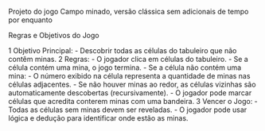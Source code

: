 Projeto do jogo Campo minado, versão clássica sem adicionais de tempo por enquanto

Regras e Objetivos do Jogo

1  Objetivo Principal:
        - Descobrir todas as células do tabuleiro que não contêm minas.
2  Regras:
        - O jogador clica em células do tabuleiro.
        - Se a célula contém uma mina, o jogo termina.
        - Se a célula não contém uma mina:
        - O número exibido na célula representa a quantidade de minas nas células adjacentes.
        - Se não houver minas ao redor, as células vizinhas são automaticamente descobertas (recursivamente).
        - O jogador pode marcar células que acredita conterem minas com uma bandeira.
3  Vencer o Jogo:
        - Todas as células sem minas devem ser reveladas.
        - O jogador pode usar lógica e dedução para identificar onde estão as minas.